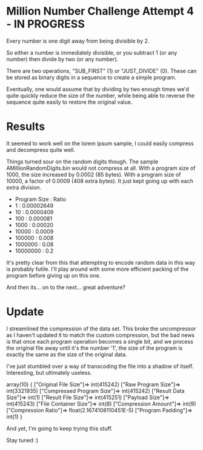 Million Number Challenge Attempt 4 - IN PROGRESS
================================================

Every number is one digit away from being divisible by 2.

So either a number is immediately divisible, or you subtract 1 (or any number) then divide by two (or any number).

There are two operations, "SUB_FIRST" (1) or "JUST_DIVIDE" (0).  These can be stored as binary digits in a sequence to create a simple program.

Eventually, one would assume that by dividing by two enough times we'd quite quickly reduce the size of the number, while being able to reverse the sequence quite easily to restore the original value.

Results
=======

It seemed to work well on the lorem ipsum sample, I could easily compress and decompress quite well.

Things turned sour on the random digits though.  The sample AMillionRandomDigits.bin would not compress at all.  With a program size of 1000, the size increased by 0.0002 (85 bytes).  With a program size of 10000, a factor of 0.0009 (408 extra bytes).  It just kept going up with each extra division.

* Program Size : Ratio
* 1 : 0.00002649
* 10 : 0.0000409
* 100 : 0.000081
* 1000 : 0.00020
* 10000 : 0.0009
* 100000 : 0.008
* 1000000 : 0.08
* 10000000 : 0.2

It's pretty clear from this that attempting to encode random data in this way is probably futile.  I'll play around with some more efficient packing of the program before giving up on this one.

And then its... on to the next... great adventure?

Update
======

I streamlined the compression of the data set.  This broke the uncompressor as I haven't updated it to match the custom compression, but the bad news is that once each program operation becomes a single bit, and we process the original file away until it's the number '1', the size of the program is exactly the same as the size of the original data.

I've just stumbled over a way of transcoding the file into a shadow of itself.  Interesting, but ultimately useless.

array(10) {
  ["Original File Size"]=>
  int(415242)
  ["Raw Program Size"]=>
  int(3321935)
  ["Compressed Program Size"]=>
  int(415242)
  ["Result Data Size"]=>
  int(1)
  ["Result File Size"]=>
  int(415251)
  ["Payload Size"]=>
  int(415243)
  ["File Container Size"]=>
  int(8)
  ["Compression Amount"]=>
  int(9)
  ["Compression Ratio"]=>
  float(2.1674108110451E-5)
  ["Program Padding"]=>
  int(1)
}

And yet, I'm going to keep trying this stuff.

Stay tuned :)